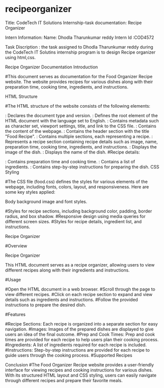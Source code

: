 # recipeorganizer
Title: CodeTech IT Solutions Internship-task documentation: Recipe Organizer

Intern Information: Name: Dhodla Tharunkumar reddy Intern Id :COD4572

Task Discription : the task assigned to Dhodla Tharunkumar reddy during the CodeTech IT Solutins internship program is to design Recipe organizer using html,css.

Recipe Organizer Documentation Introduction

#This document serves as documentation for the Food Organizer Recipe website. The website provides recipes for various dishes along with their preparation time, cooking time, ingredients, and instructions.

HTML Structure

#The HTML structure of the website consists of the following elements:

: Declares the document type and version. : Defines the root element of the HTML document with the language set to English. : Contains metadata such as character set, viewport settings, title, and link to the CSS file. : Contains the content of the webpage.
: Contains the header section with the title "Food Recipe".
: Contains multiple sections, each representing a recipe.
: Represents a recipe section containing recipe details such as image, name, preparation time, cooking time, ingredients, and instructions. : Displays the image of the dish.
: Displays the name of the dish.
#Recipe details:

: Contains preparation time and cooking time.
: Contains a list of ingredients.
: Contains step-by-step instructions for preparing the dish.
CSS Styling

#The CSS file (food.css) defines the styles for various elements of the webpage, including fonts, colors, layout, and responsiveness. Here are some key styles applied:

Body background image and font styles.

#Styles for recipe sections, including background color, padding, border radius, and box shadow. #Responsive design using media queries for different screen sizes. #Styles for recipe details, ingredient list, and instructions.

Recipe Organizer

#Overview

Recipe Organizer

This HTML document serves as a recipe organizer, allowing users to view different recipes along with their ingredients and instructions.

#Usage

#Open the HTML document in a web browser. #Scroll through the page to view different recipes. #Click on each recipe section to expand and view details such as ingredients and instructions. #Follow the provided instructions to prepare the desired dish.

#Features

#Recipe Sections: Each recipe is organized into a separate section for easy navigation. #Images: Images of the prepared dishes are displayed to give users an idea of the final outcome. #Prep and Cook Times: Prep and cook times are provided for each recipe to help users plan their cooking process. #Ingredients: A list of ingredients required for each recipe is included. #Instructions: Step-by-step instructions are provided for each recipe to guide users through the cooking process. #Supported Recipes

Conclusion #The Food Organizer Recipe website provides a user-friendly interface for viewing recipes and cooking instructions for various dishes. With its structured HTML layout and CSS styling, users can easily navigate through different recipes and prepare their favorite meals.
